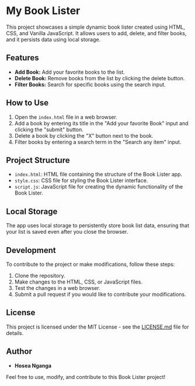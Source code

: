 # My Book Lister

This project showcases a simple dynamic book lister created using HTML, CSS, and Vanilla JavaScript. It allows users to add, delete, and filter books, and it persists data using local storage.

## Features

- **Add Book:** Add your favorite books to the list.
- **Delete Book:** Remove books from the list by clicking the delete button.
- **Filter Books:** Search for specific books using the search input.

## How to Use

1. Open the `index.html` file in a web browser.
2. Add a book by entering its title in the "Add your favorite Book" input and clicking the "submit" button.
3. Delete a book by clicking the "X" button next to the book.
4. Filter books by entering a search term in the "Search any item" input.

## Project Structure

- `index.html`: HTML file containing the structure of the Book Lister app.
- `style.css`: CSS file for styling the Book Lister interface.
- `script.js`: JavaScript file for creating the dynamic functionality of the Book Lister.

## Local Storage

The app uses local storage to persistently store book list data, ensuring that your list is saved even after you close the browser.

## Development

To contribute to the project or make modifications, follow these steps:

1. Clone the repository.
2. Make changes to the HTML, CSS, or JavaScript files.
3. Test the changes in a web browser.
4. Submit a pull request if you would like to contribute your modifications.

## License

This project is licensed under the MIT License - see the [LICENSE.md](LICENSE.md) file for details.

## Author

- **Hosea Nganga**

Feel free to use, modify, and contribute to this Book Lister project!
